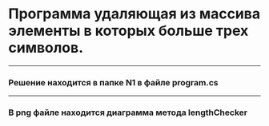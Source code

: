 # Программа удаляющая из массива элементы в которых больше трех символов.

---

### Решение находится в папке N1 в файле program.cs

---

### В png файле находится диаграмма метода lengthChecker
